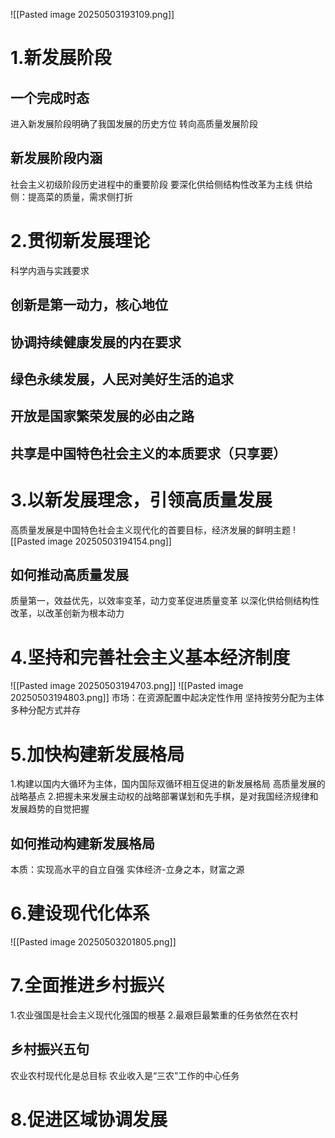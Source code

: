 ![[Pasted image 20250503193109.png]]
# 1.新发展阶段
## 一个完成时态
进入新发展阶段明确了我国发展的历史方位
转向高质量发展阶段
## 新发展阶段内涵
社会主义初级阶段历史进程中的重要阶段
要深化供给侧结构性改革为主线
供给侧：提高菜的质量，需求侧打折
# 2.贯彻新发展理论
科学内涵与实践要求
## 创新是第一动力，核心地位
## 协调持续健康发展的内在要求
## 绿色永续发展，人民对美好生活的追求
## 开放是国家繁荣发展的必由之路
## 共享是中国特色社会主义的本质要求（只享要）
# 3.以新发展理念，引领高质量发展
高质量发展是中国特色社会主义现代化的首要目标，经济发展的鲜明主题
![[Pasted image 20250503194154.png]]
## 如何推动高质量发展
质量第一，效益优先，以效率变革，动力变革促进质量变革
以深化供给侧结构性改革，以改革创新为根本动力
# 4.坚持和完善社会主义基本经济制度
![[Pasted image 20250503194703.png]]
![[Pasted image 20250503194803.png]]
市场：在资源配置中起决定性作用
坚持按劳分配为主体多种分配方式并存
# 5.加快构建新发展格局
1.构建以国内大循环为主体，国内国际双循环相互促进的新发展格局
高质量发展的战略基点
2.把握未来发展主动权的战略部署谋划和先手棋，是对我国经济规律和发展趋势的自觉把握
## 如何推动构建新发展格局
本质：实现高水平的自立自强
实体经济-立身之本，财富之源
# 6.建设现代化体系
![[Pasted image 20250503201805.png]]
# 7.全面推进乡村振兴
1.农业强国是社会主义现代化强国的根基
2.最艰巨最繁重的任务依然在农村
## 乡村振兴五句
农业农村现代化是总目标
农业收入是“三农”工作的中心任务
# 8.促进区域协调发展

